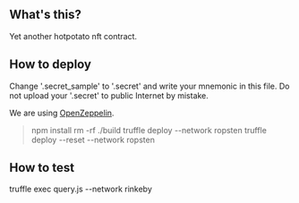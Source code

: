 ## What's this?
Yet another hotpotato nft contract.

## How to deploy
Change '.secret_sample' to '.secret' and write your mnemonic in this file.
Do not upload your '.secret' to public Internet by mistake.

We are using [OpenZeppelin](https://github.com/OpenZeppelin/openzeppelin-contracts).

> npm install
rm -rf ./build
truffle deploy --network ropsten
truffle deploy --reset --network ropsten

## How to test
truffle exec query.js --network rinkeby